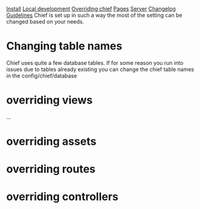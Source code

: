 
[Install](index.md)
[Local development](chief-development.md)
[Overriding chief](overriding-chief.md)
[Pages](pages/index.md)
[Server](server.md)
[Changelog](CHANGELOG.md)
[Guidelines](GUIDELINES.md)
Chief is set up in such a way the most of the setting can be changed based on your needs.

# Changing table names

Chief uses quite a few database tables.
If for some reason you run into issues due to tables already existing you can change the chief
table names in the config/chief/database

# overriding views
...

# overriding assets

# overriding routes

# overriding controllers
